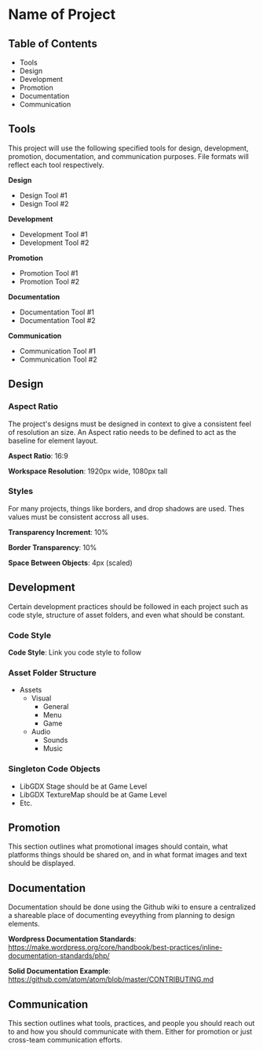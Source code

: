 # Name of Project

## Table of Contents
- Tools
- Design
- Development
- Promotion
- Documentation
- Communication

## Tools
This project will use the following specified tools for design, development, promotion, documentation, and communication purposes. File formats will reflect each tool respectively.

**Design**
- Design Tool #1
- Design Tool #2

**Development**
- Development Tool #1
- Development Tool #2

**Promotion**
- Promotion Tool #1
- Promotion Tool #2

**Documentation**
- Documentation Tool #1
- Documentation Tool #2

**Communication**
- Communication Tool #1
- Communication Tool #2

## Design

### Aspect Ratio
The project's designs must be designed in context to give a consistent feel of resolution an size. An Aspect ratio needs to be defined to act as the baseline for element layout.

**Aspect Ratio**: 16:9

**Workspace Resolution**: 1920px wide, 1080px tall

### Styles
For many projects, things like borders, and drop shadows are used. Thes values must be consistent accross all uses.

**Transparency Increment**: 10%

**Border Transparency**: 10%

**Space Between Objects**: 4px (scaled)

## Development
Certain development practices should be followed in each project such as code style, structure of asset folders, and even what should be constant.

### Code Style
**Code Style**: Link you code style to follow

### Asset Folder Structure

- Assets
  - Visual
    - General
    - Menu
    - Game
  - Audio
    - Sounds
    - Music
  
### Singleton Code Objects

- LibGDX Stage should be at Game Level
- LibGDX TextureMap should be at Game Level
- Etc.

## Promotion

This section outlines what promotional images should contain, what platforms things should be shared on, and in what format images and text should be displayed.

## Documentation

Documentation should be done using the Github wiki to ensure a centralized a shareable place of documenting eveyything from planning to design elements.

**Wordpress Documentation Standards**: https://make.wordpress.org/core/handbook/best-practices/inline-documentation-standards/php/

**Solid Documentation Example**: https://github.com/atom/atom/blob/master/CONTRIBUTING.md

## Communication

This section outlines what tools, practices, and people you should reach out to and how you should communicate with them. Either for promotion or just cross-team communication efforts.
